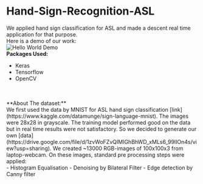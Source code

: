 # Hand-Sign-Recognition-ASL
We applied hand sign classification for ASL and made a descent real time application for that purpose.   <br>
Here is a demo of our work: <br>
![Hello World Demo](https://github.com/cs18b030/Hand-Sign-Recognition-ASL/blob/master/Hello%20World.gif)
<br>
**Packages Used:**<br>
- Keras
- Tensorflow  
- OpenCV
<br>
<br>
**About The dataset:**<br>
We first used the data by MNIST for ASL hand sign classification [link](https://www.kaggle.com/datamunge/sign-language-mnist). The images were 28x28 in grayscale. The training model performed good on the data but in real time results were not satisfactory. So we decided to generate our own [data](https://drive.google.com/file/d/1zvWoFZvQIMIGhBhWD_xMLs6_99lIOn4s/view?usp=sharing). We created ~13000 RGB-images of 100x100x3 from laptop-webcam. On these images, standard pre processing steps were applied:<br>
- Histogram Equalisation  
- Denoising by Bilateral Filter  
- Edge detection by Canny filter  
<br>    
    
